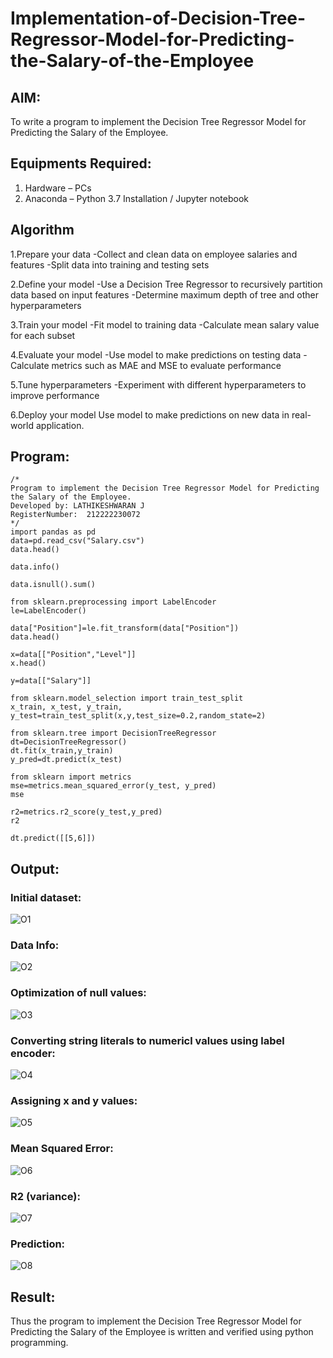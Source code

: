 # Implementation-of-Decision-Tree-Regressor-Model-for-Predicting-the-Salary-of-the-Employee

## AIM:
To write a program to implement the Decision Tree Regressor Model for Predicting the Salary of the Employee.

## Equipments Required:
1. Hardware – PCs
2. Anaconda – Python 3.7 Installation / Jupyter notebook

## Algorithm
1.Prepare your data
-Collect and clean data on employee salaries and features
-Split data into training and testing sets

2.Define your model
-Use a Decision Tree Regressor to recursively partition data based on input features
-Determine maximum depth of tree and other hyperparameters

3.Train your model
-Fit model to training data
-Calculate mean salary value for each subset

4.Evaluate your model
-Use model to make predictions on testing data
-Calculate metrics such as MAE and MSE to evaluate performance

5.Tune hyperparameters
-Experiment with different hyperparameters to improve performance

6.Deploy your model
Use model to make predictions on new data in real-world application.

## Program:
```
/*
Program to implement the Decision Tree Regressor Model for Predicting the Salary of the Employee.
Developed by: LATHIKESHWARAN J
RegisterNumber:  212222230072
*/
import pandas as pd
data=pd.read_csv("Salary.csv")
data.head()

data.info()

data.isnull().sum()

from sklearn.preprocessing import LabelEncoder
le=LabelEncoder()

data["Position"]=le.fit_transform(data["Position"])
data.head()

x=data[["Position","Level"]]
x.head()

y=data[["Salary"]]

from sklearn.model_selection import train_test_split
x_train, x_test, y_train, y_test=train_test_split(x,y,test_size=0.2,random_state=2)

from sklearn.tree import DecisionTreeRegressor
dt=DecisionTreeRegressor()
dt.fit(x_train,y_train)
y_pred=dt.predict(x_test)

from sklearn import metrics
mse=metrics.mean_squared_error(y_test, y_pred)
mse

r2=metrics.r2_score(y_test,y_pred)
r2

dt.predict([[5,6]])
```

## Output:
### Initial dataset:
![O1](https://github.com/LATHIKESHWARAN/Implementation-of-Decision-Tree-Regressor-Model-for-Predicting-the-Salary-of-the-Employee/assets/119393556/764ddfe2-dede-4e3e-ba55-15f2b4354e05)
### Data Info:
![O2](https://github.com/LATHIKESHWARAN/Implementation-of-Decision-Tree-Regressor-Model-for-Predicting-the-Salary-of-the-Employee/assets/119393556/f3fbe7ba-f0c2-4eb1-8ff1-941a57dcb5ec)
### Optimization of null values:
![O3](https://github.com/LATHIKESHWARAN/Implementation-of-Decision-Tree-Regressor-Model-for-Predicting-the-Salary-of-the-Employee/assets/119393556/7bdb6adb-95ec-41e9-8230-a794023c7670)
### Converting string literals to numericl values using label encoder:
![O4](https://github.com/LATHIKESHWARAN/Implementation-of-Decision-Tree-Regressor-Model-for-Predicting-the-Salary-of-the-Employee/assets/119393556/d39011ae-e3e6-4bc4-bd15-a832eb8b7e21)
### Assigning x and y values:
![O5](https://github.com/LATHIKESHWARAN/Implementation-of-Decision-Tree-Regressor-Model-for-Predicting-the-Salary-of-the-Employee/assets/119393556/5b458c10-e726-4cdc-8c60-fc69b7a3c314)
### Mean Squared Error:
![O6](https://github.com/LATHIKESHWARAN/Implementation-of-Decision-Tree-Regressor-Model-for-Predicting-the-Salary-of-the-Employee/assets/119393556/3dee0095-d3a1-4f6e-a74e-b6f3983ec5e3)
### R2 (variance):
![O7](https://github.com/LATHIKESHWARAN/Implementation-of-Decision-Tree-Regressor-Model-for-Predicting-the-Salary-of-the-Employee/assets/119393556/924accc7-ece9-491e-9a8c-f980aae9da81)
### Prediction:
![O8](https://github.com/LATHIKESHWARAN/Implementation-of-Decision-Tree-Regressor-Model-for-Predicting-the-Salary-of-the-Employee/assets/119393556/d4d9f997-f736-42c0-963b-acd94b10d596)



## Result:
Thus the program to implement the Decision Tree Regressor Model for Predicting the Salary of the Employee is written and verified using python programming.
